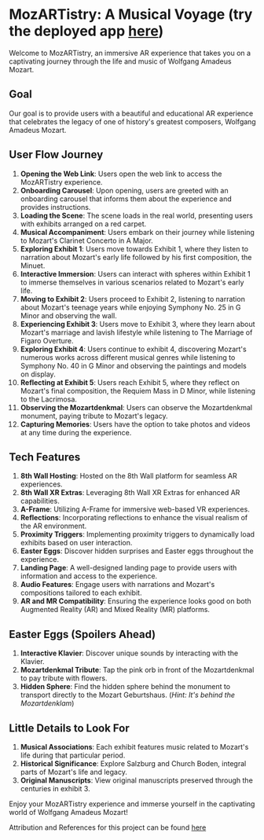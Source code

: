 # MozARTistry: A Musical Voyage (try the deployed app [here](https://immersivity.8thwall.app/mozartistry/))

Welcome to MozARTistry, an immersive AR experience that takes you on a captivating journey through the life and music of Wolfgang Amadeus Mozart. 

## Goal
Our goal is to provide users with a beautiful and educational AR experience that celebrates the legacy of one of history's greatest composers, Wolfgang Amadeus Mozart.

## User Flow Journey
1. **Opening the Web Link**: Users open the web link to access the MozARTistry experience.
2. **Onboarding Carousel**: Upon opening, users are greeted with an onboarding carousel that informs them about the experience and provides instructions.
3. **Loading the Scene**: The scene loads in the real world, presenting users with exhibits arranged on a red carpet.
4. **Musical Accompaniment**: Users embark on their journey while listening to Mozart's Clarinet Concerto in A Major.
5. **Exploring Exhibit 1**: Users move towards Exhibit 1, where they listen to narration about Mozart's early life followed by his first composition, the Minuet.
6. **Interactive Immersion**: Users can interact with spheres within Exhibit 1 to immerse themselves in various scenarios related to Mozart's early life.
7. **Moving to Exhibit 2**: Users proceed to Exhibit 2, listening to narration about Mozart's teenage years while enjoying Symphony No. 25 in G Minor and observing the wall.
8. **Experiencing Exhibit 3**: Users move to Exhibit 3, where they learn about Mozart's marriage and lavish lifestyle while listening to The Marriage of Figaro Overture.
9. **Exploring Exhibit 4**: Users continue to exhibit 4, discovering Mozart's numerous works across different musical genres while listening to Symphony No. 40 in G Minor and observing the paintings and models on display.
10. **Reflecting at Exhibit 5**: Users reach Exhibit 5, where they reflect on Mozart's final composition, the Requiem Mass in D Minor, while listening to the Lacrimosa.
11. **Observing the Mozartdenkmal**: Users can observe the Mozartdenkmal monument, paying tribute to Mozart's legacy.
12. **Capturing Memories**: Users have the option to take photos and videos at any time during the experience.

## Tech Features
1. **8th Wall Hosting**: Hosted on the 8th Wall platform for seamless AR experiences.
2. **8th Wall XR Extras**: Leveraging 8th Wall XR Extras for enhanced AR capabilities.
3. **A-Frame**: Utilizing A-Frame for immersive web-based VR experiences.
4. **Reflections**: Incorporating reflections to enhance the visual realism of the AR environment.
5. **Proximity Triggers**: Implementing proximity triggers to dynamically load exhibits based on user interaction.
6. **Easter Eggs**: Discover hidden surprises and Easter eggs throughout the experience.
7. **Landing Page**: A well-designed landing page to provide users with information and access to the experience.
8. **Audio Features**: Engage users with narrations and Mozart's compositions tailored to each exhibit.
9. **AR and MR Compatibility**: Ensuring the experience looks good on both Augmented Reality (AR) and Mixed Reality (MR) platforms.

## Easter Eggs (Spoilers Ahead)
1. **Interactive Klavier**: Discover unique sounds by interacting with the Klavier.
2. **Mozartdenkmal Tribute**: Tap the pink orb in front of the Mozartdenkmal to pay tribute with flowers.
3. **Hidden Sphere**: Find the hidden sphere behind the monument to transport directly to the Mozart Geburtshaus. (*Hint: It's behind the Mozartdenklam*)

## Little Details to Look For
1. **Musical Associations**: Each exhibit features music related to Mozart's life during that particular period.
2. **Historical Significance**: Explore Salzburg and Church Boden, integral parts of Mozart's life and legacy.
3. **Original Manuscripts**: View original manuscripts preserved through the centuries in exhibit 3.

Enjoy your MozARTistry experience and immerse yourself in the captivating world of Wolfgang Amadeus Mozart!

Attribution and References for this project can be found [here](https://docs.google.com/document/d/1_8R-px7-0HGx9NVdbfQQSn3XBgxAlxGVR4Q_6rIStVM/edit?usp=sharing)
